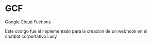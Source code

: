 # GCF
Google Cloud Fuctions

Este codigo fue el implementado para la creacion de un webhook en el chatbot corportativo Lucy
